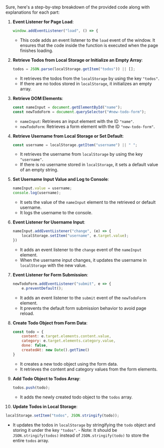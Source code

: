 Sure, here's a step-by-step breakdown of the provided code along with explanations for each part:

1. **Event Listener for Page Load**:
   ```javascript
   window.addEventListener("load", () => {
   ```
   - This code adds an event listener to the `load` event of the window. It ensures that the code inside the function is executed when the page finishes loading.

2. **Retrieve Todos from Local Storage or Initialize an Empty Array**:
   ```javascript
   todos = JSON.parse(localStorage.getItem("todos")) || [];
   ```
   - It retrieves the todos from the `localStorage` by using the key `"todos"`.
   - If there are no todos stored in `localStorage`, it initializes an empty array.

3. **Retrieve DOM Elements**:
   ```javascript
   const nameInput = document.getElementById("name");
   const newTodoForm = document.querySelector("#new-todo-form");
   ```
   - `nameInput`: Retrieves an input element with the ID `"name"`.
   - `newTodoForm`: Retrieves a form element with the ID `"new-todo-form"`.

4. **Retrieve Username from Local Storage or Set Default**:
   ```javascript
   const username = localStorage.getItem("username") || " ";
   ```
   - It retrieves the username from `localStorage` by using the key `"username"`.
   - If there is no username stored in `localStorage`, it sets a default value of an empty string.

5. **Set Username Input Value and Log to Console**:
   ```javascript
   nameInput.value = username;
   console.log(username);
   ```
   - It sets the value of the `nameInput` element to the retrieved or default username.
   - It logs the username to the console.

6. **Event Listener for Username Input**:
   ```javascript
   nameInput.addEventListener("change", (e) => {
       localStorage.setItem("username", e.target.value);
   })
   ```
   - It adds an event listener to the `change` event of the `nameInput` element.
   - When the username input changes, it updates the username in `localStorage` with the new value.

7. **Event Listener for Form Submission**:
   ```javascript
   newTodoForm.addEventListener("submit", e => {
       e.preventDefault();
   ```
   - It adds an event listener to the `submit` event of the `newTodoForm` element.
   - It prevents the default form submission behavior to avoid page reload.

8. **Create Todo Object from Form Data**:
   ```javascript
   const todo = {
       content: e.target.elements.content.value,
       category: e.target.elements.category.value,
       done: false,
       createdAt: new Date().getTime()
   }
   ```
   - It creates a new todo object using the form data.
   - It retrieves the content and category values from the form elements.

9. **Add Todo Object to Todos Array**:
   ```javascript
   todos.push(todo);
   ```
   - It adds the newly created todo object to the `todos` array.

10. **Update Todos in Local Storage**:
   ```javascript
   localStorage.setItem("todos", JSON.stringify(todo));
   ```
   - It updates the todos in `localStorage` by stringifying the `todo` object and storing it under the key `"todos"`.
    - Note: It should be `JSON.stringify(todos)` instead of `JSON.stringify(todo)` to store the entire `todos` array.